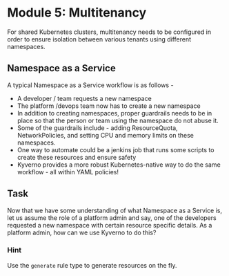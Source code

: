 # Module 5: Multitenancy
For shared Kubernetes clusters, multitenancy needs to be configured in order to ensure isolation between various tenants using different namespaces.


## Namespace as a Service
A typical Namespace as a Service workflow is as follows -
- A developer / team requests a new namespace
- The platform /devops team now has to create a new namespace
- In addition to creating namespaces, proper guardrails needs to be in place so that the person or team using the namespace do not abuse it.
- Some of the guardrails include - adding ResourceQuota, NetworkPolicies, and setting CPU and memory limits on these namespaces.
- One way to automate could be a jenkins job that runs some scripts to create these resources and ensure safety
- Kyverno provides a more robust Kubernetes-native way to do the same workflow - all within YAML policies!

## Task
Now that we have some understanding of what Namespace as a Service is, let us assume the role of a platform admin and say, one of the developers requested a new namespace with certain resource specific details. As a platform admin, how can we use Kyverno to do this?

### Hint
Use the `generate` rule type to generate resources on the fly.